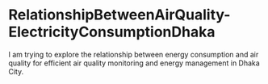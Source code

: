 # RelationshipBetweenAirQuality-ElectricityConsumptionDhaka
I am trying to explore the relationship between energy consumption and air quality for efficient air quality monitoring and energy management in Dhaka City.
